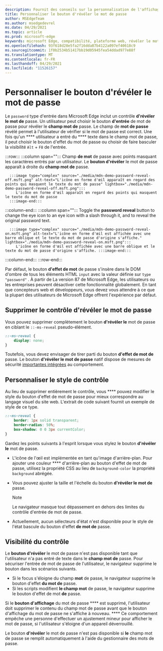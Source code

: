 ```yaml
---
description: Fournit des conseils sur la personnalisation de l'affichage du bouton d'affichage du mot de passe
title: Personnaliser le bouton d'révéler le mot de passe
author: MSEdgeTeam
ms.author: msedgedevrel
ms.date: 04/29/2021
ms.topic: article
ms.prod: microsoft-edge
keywords: microsoft Edge, compatibilité, plateforme web, révéler le mot de passe, icône d'œil
ms.openlocfilehash: 93f618d28e5fa2f16dda87b4122a097ef40618c9
ms.sourcegitcommit: 1f0b2534b51417bb19d05945fea54ddad977e88f
ms.translationtype: MT
ms.contentlocale: fr-FR
ms.lasthandoff: 04/29/2021
ms.locfileid: "11526157"
---
```

# <a name="customize-the-password-reveal-button"></a>Personnaliser le bouton d'révéler le mot de passe  

Le `password` type d'entrée dans Microsoft Edge inclut un contrôle **d'révéler le mot de** passe.  Un utilisateur peut choisir le bouton **d'entrée** de mot de passe pour révéler le **champ mot de** passe.  Le champ de **mot de passe** révélé permet à l'utilisateur de vérifier si le mot de passe est correct.  Une fois qu'un **** utilisateur a entré du **** texte dans le champ mot de passe, il peut choisir le bouton d'effet du mot de passe ou choisir de faire basculer la visibilité `Alt` + `F8` de l'entrée.  

:::row:::
   :::column span="":::
      Champ **de mot** de passe avec points masquant les caractères entrés par un utilisateur.  Le **bouton d'révéler** le mot de passe apparaît à droite du **champ mot de** passe.
      
      :::image type="complex" source="./media/mdn-demo-password-reveal-off.msft.png" alt-text="L'icône en forme d'œil apparaît en regard des points qui masquent le texte du mot de passe" lightbox="./media/mdn-demo-password-reveal-off.msft.png":::
         L'icône en forme d'œil apparaît en regard des points qui masquent le texte du mot de passe  
      :::image-end:::  
   :::column-end:::
   :::column span="":::
      Toggle the **password reveal** button to change the eye icon to an eye icon with a slash through it, and to reveal the original password text.  
      
      :::image type="complex" source="./media/mdn-demo-password-reveal-on.msft.png" alt-text="L'icône en forme d'œil est affichée avec une barre oblique et le texte du mot de passe d'origine s'affiche." lightbox="./media/mdn-demo-password-reveal-on.msft.png":::
         L'icône en forme d'œil est affichée avec une barre oblique et le texte du mot de passe d'origine s'affiche. :::image-end:::  
   :::column-end:::
:::row-end:::  

Par défaut, le bouton **d'effet de mot** de passe s'insère dans le DOM d'ombre de tous les éléments HTML `input` avec la valeur définie sur `type` `"password"` .  À partir de La version 87 de Microsoft Edge, les utilisateurs ou les entreprises peuvent désactiver cette fonctionnalité globalement. [][DeployedgeMicrosoftEdgePoliciesPasswordrevealenabled]  En tant que concepteurs web et développeurs, vous devez vous attendre à ce que la plupart des utilisateurs de Microsoft Edge offrent l'expérience par défaut.  

## <a name="remove-the-password-reveal-control"></a>Supprimer le contrôle d'révéler le mot de passe  

Vous pouvez supprimer complètement le bouton **d'révéler le** mot de passe en ciblant le `::-ms-reveal` pseudo-élément.  

```css
::-ms-reveal {
    display: none;
}
```  

Toutefois, vous devez envisager de tirer parti du bouton **d'effet de mot de** passe.  Le bouton **d'révéler le mot de passe** natif dispose de mesures de sécurité [importantes intégrées](#visibility-of-the-control) au comportement.  

## <a name="customize-the-control-style"></a>Personnaliser le style de contrôle  

Au lieu de supprimer entièrement le contrôle, vous **** pouvez modifier le style du bouton d'effet de mot de passe pour mieux correspondre au langage visuel du site web.  L'extrait de code suivant fournit un exemple de style de ce type.  

```css
::-ms-reveal {
    border: 1px solid transparent;
    border-radius: 50%;
    box-shadow: 0 0 3px currentColor;
}
```  

Gardez les points suivants à l'esprit lorsque vous stylez le bouton **d'révéler le** mot de passe.  

*   L'icône de l'œil est implémentée en tant qu'image d'arrière-plan.  Pour ajouter une couleur **** d'arrière-plan au bouton d'effet de mot de passe, utilisez la propriété CSS au lieu de `background-color` la propriété `background` abrégée.  
*   Vous pouvez ajuster la taille et l'échelle du bouton **d'révéler le mot de** passe.  
    
    > [!NOTE]
    >Le navigateur masque tout dépassement en dehors des limites du contrôle d'entrée de mot de passe.  
    
*   Actuellement, aucun sélecteurs d'état n'est disponible pour le style de l'état bascule du bouton d'effet **de mot de** passe.  
    
## <a name="visibility-of-the-control"></a>Visibilité du contrôle  

Le **bouton d'révéler** le mot de passe n'est pas disponible tant que l'utilisateur n'a pas entré de texte dans le **champ mot de** passe.  Pour sécuriser l'entrée de mot de passe de l'utilisateur, le navigateur supprime le bouton dans les scénarios suivants.

*   Si le focus s'éloigne du champ **mot** de passe, le navigateur supprime le bouton d'effet **du mot de** passe.  
*   Si les scripts modifient **le champ mot** de passe, le navigateur supprime le bouton d'effet de mot **de** passe.  

Si le **bouton d'affichage** du mot de passe **** est supprimé, l'utilisateur doit supprimer le contenu du champ mot de passe avant que le bouton d'affichage du mot de passe ne s'affiche à nouveau. **** Ce comportement empêche une personne d'effectuer un ajustement mineur pour afficher le mot de passe, si l'utilisateur s'éloigne d'un appareil déverrouillé.
    
Le bouton **d'révéler** le mot de passe n'est pas disponible si **le** champ mot de passe se remplit automatiquement à l'aide du gestionnaire des mots de passe.  

<!-- links -->  

[DeployedgeMicrosoftEdgePoliciesPasswordrevealenabled]: /deployedge/microsoft-edge-policies#passwordrevealenabled "PasswordRevealEnabled - Microsoft Edge - Stratégies | Documents Microsoft"  
